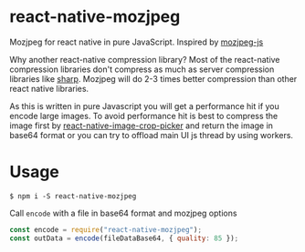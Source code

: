 # react-native-mozjpeg
Mozjpeg for react native in pure JavaScript. Inspired by [mozjpeg-js](https://www.npmjs.com/package/mozjpeg-js)

Why another react-native compression library?
Most of the react-native compression libraries don't compress as much as server compression libraries like [sharp](https://www.npmjs.com/package/sharp). Mozjpeg will do 2-3 times better compression than other react native libraries.

As this is written in pure Javascript you will get a performance hit if you encode large images. To avoid performance hit is best to compress the image first by [react-native-image-crop-picker](https://www.npmjs.com/package/react-native-image-crop-picker) and return the image in base64 format or you can try to offload main UI js thread by using workers.

# Usage
```
$ npm i -S react-native-mozjpeg
```

Call `encode` with a file in base64 format and mozjpeg options
```javascript
const encode = require("react-native-mozjpeg");
const outData = encode(fileDataBase64, { quality: 85 });
```
